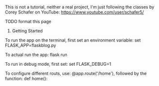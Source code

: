 This is not a tutorial, neither a real project, I'm just following the classes by Corey Schafer on YouTube:
https://www.youtube.com/user/schafer5/

TODO format this page

1. Getting Started

To run the app on the terminal, first set an environment variable:
   set FLASK_APP=flaskblog.py
   
To actual run the app:
    flask run

To run in debug mode, first set:
    set FLASK_DEBUG=1

To configure different routs, use:
@app.route('/home'), followed by the function: def home():


